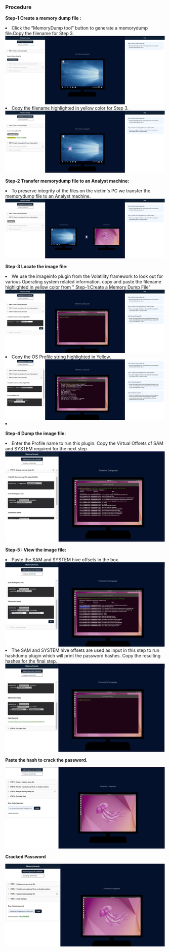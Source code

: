 <h3> Procedure</h3>

<p><b>Step-1 Create a memory dump file :</b></p>
<li>Click the “MemoryDump tool” button to generate a memorydump file.Copy the filename for Step 3.</li>
<img src="images/step1.png" alt="step1">
<li>Copy the filename  highlighted in yellow color for Step 3.</li>
<img src="images/step1.2.png" alt="step1">
<p><b>Step-2 Transfer memorydump file to an Analyst machine:</b></p>
<li>To preserve integrity of the files on the victim's PC we transfer the memorydump file to an Analyst machine.</li>
<img src="images/step2.png" alt="step2">

<p><b>Step-3 Locate the image file:</b></p>
<li>We use the imageinfo plugin from the Volatility framework to look out for various Operating system related information. copy and paste  the filename  highlighted in yellow color from " Step-1:Create a Memory Dump File"</li>
<img src="images/step3.1.png" alt="step2">
<li>Copy the OS Profile string highlighted in Yellow.</li>
<img src="images/step3.2.png" alt="step2">
<li>
<p><b>Step-4 Dump the image file:</b></p>
<li> Enter the Profile name to run this plugin. Copy the Virtual Offsets of SAM and SYSTEM required for the next step</li>

<img src="images/step3.3.png" alt="step2">
<p><b>Step-5 : View the image file:</b></p>
<li>Paste the SAM and SYSTEM hive offsets in the box.</li>
<img src="images/step4.png" alt="step2">
<li>The SAM and SYSTEM hive offsets are used as input in this step to run hashdump plugin which will print the password hashes. Copy the resulting hashes for the final step.</li>
<img src="images/step5.png" alt="step2">
<p><b>Paste the hash to crack the password.</b></p>
<img src="images/step6.png" alt="step2">
<p><b>Cracked Password</b></p>
<img src="images/step7.png" alt="step2">


